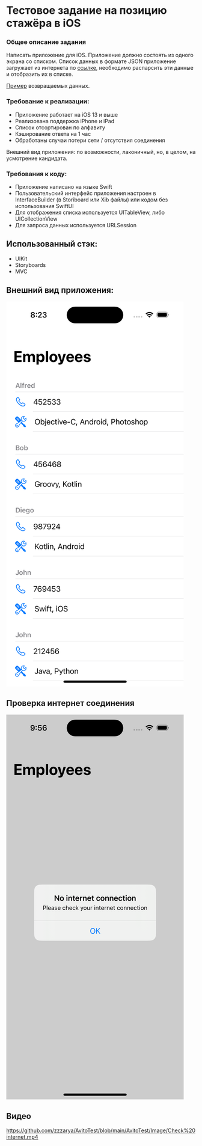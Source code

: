 # Тестовое задание на позицию стажёра в iOS

### Общее описание задания
Написать приложение для iOS. Приложение должно состоять из одного экрана со списком. Список данных в формате JSON приложение загружает из интернета по [ссылке](https://run.mocky.io/v3/1d1cb4ec-73db-4762-8c4b-0b8aa3cecd4c), необходимо распарсить эти данные и отобразить их в списке. 

[Пример](https://github.com/avito-tech/ios-trainee-problem-2021/blob/main/response_example.json) возвращаемых данных.

### Требование к реализации:
- Приложение работает на iOS 13 и выше
- Реализована поддержка iPhone и iPad
- Список отсортирован по алфавиту
- Кэширование ответа на 1 час
- Обработаны случаи потери сети / отсутствия соединения

Внешний вид приложения: по возможности, лаконичный, но, в целом, на усмотрение кандидата.

### Требования к коду:
 - Приложение написано на языке Swift
 - Пользовательский интерфейс приложения настроен в InterfaceBuilder (в Storiboard или Xib файлы) или кодом без использования SwiftUI
 - Для отображения списка используется UITableView, либо UICollectionView
 - Для запроса данных используется URLSession


## Использованный стэк:
 - UIKit
 - Storyboards
 - MVC

## Внешний вид приложения:

![](https://github.com/zzzarya/AvitoTest/blob/main/AvitoTest/Image/AppScreen.png)

## Проверка интернет соединения 

![](https://github.com/zzzarya/AvitoTest/blob/main/AvitoTest/Image/No%20internet.png)

## Видео 

https://github.com/zzzarya/AvitoTest/blob/main/AvitoTest/Image/Check%20internet.mp4

